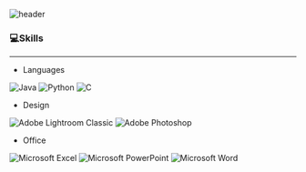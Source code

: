 ![header](https://capsule-render.vercel.app/api?type=waving&color=0:7F7FD5,50:86A8E7,100:91EAE4&customColorList=&height=300&section=header&text=🐬&fontSize=90)


### 💻Skills
----------
- Languages

![Java](https://img.shields.io/badge/java-%23ED8B00.svg?style=plastic&logo=openjdk&logoColor=white) ![Python](https://img.shields.io/badge/python-3670A0?style=plasti&logo=python&logoColor=ffdd54) ![C](https://img.shields.io/badge/c-%2300599C.svg?style=plastic&logo=c&logoColor=white)

- Design

![Adobe Lightroom Classic](https://img.shields.io/badge/Adobe%20Lightroom%20Classic-31A8FF.svg?style=plastic&logo=Adobe%20Lightroom%20Classic&logoColor=white) ![Adobe Photoshop](https://img.shields.io/badge/adobe%20photoshop-%2331A8FF.svg?style=plastic&logo=adobe%20photoshop&logoColor=white)

- Office

![Microsoft Excel](https://img.shields.io/badge/Microsoft_Excel-217346?style=plastic&logo=microsoft-excel&logoColor=white) ![Microsoft PowerPoint](https://img.shields.io/badge/Microsoft_PowerPoint-B7472A?style=plastic&logo=microsoft-powerpoint&logoColor=white) ![Microsoft Word](https://img.shields.io/badge/Microsoft_Word-2B579A?style=plastic&logo=microsoft-word&logoColor=white)
<!--
**Y00NSJ/Y00NSJ** is a ✨ _special_ ✨ repository because its `README.md` (this file) appears on your GitHub profile.

Here are some ideas to get you started:

- 🔭 I’m currently working on ...
- 🌱 I’m currently learning ...
- 👯 I’m looking to collaborate on ...
- 🤔 I’m looking for help with ...
- 💬 Ask me about ...
- 📫 How to reach me: ...
- 😄 Pronouns: ...
- ⚡ Fun fact: ...
-->
